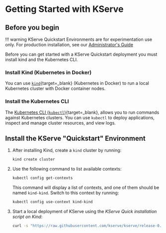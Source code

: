 # Getting Started with KServe
## Before you begin
!!! warning
    KServe Quickstart Environments are for experimentation use only. For production installation, see our [Administrator's Guide](../admin/serverless/serverless.md)

Before you can get started with a KServe Quickstart deployment you must install kind and the Kubernetes CLI.

### Install Kind (Kubernetes in Docker)

You can use [`kind`](https://kind.sigs.k8s.io/docs/user/quick-start){target=_blank} (Kubernetes in Docker) to run a local Kubernetes cluster with Docker container nodes.

### Install the Kubernetes CLI

The [Kubernetes CLI (`kubectl`)](https://kubernetes.io/docs/tasks/tools/install-kubectl){target=_blank}, allows you to run commands against Kubernetes clusters. You can use `kubectl` to deploy applications, inspect and manage cluster resources, and view logs.


## Install the KServe "Quickstart" Environment

1. After installing Kind, create a `kind` cluster by running:

    ```bash
    kind create cluster
    ```

2. Use the following command to list available contexts:

    ```bash
    kubectl config get-contexts
    ```

    This command will display a list of contexts, and one of them should be named `kind-kind`. Switch to this context by running:

    ```bash
    kubectl config use-context kind-kind
    ```

3. Start a local deployment of KServe using the _KServe Quick installation script on Kind_:

    ```bash
    curl -s "https://raw.githubusercontent.com/kserve/kserve/release-0.11/hack/quick_install.sh" | bash
    ```
